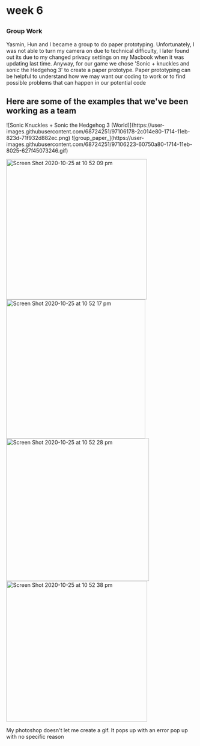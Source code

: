 
<h1> 

week 6  

</h1> 

 <h3> 

Group Work 

</h3> 

<p>Yasmin, Hun and I became a group to do paper prototyping. Unfortunately, I was not able to turn my camera on due to technical difficulty, I later found out its due to my changed privacy settings on my Macbook when it was updating last time. Anyway, for our game we chose 'Sonic + knuckles and sonic the Hedgehog 3' to create a paper prototype. Paper prototyping can be helpful to understand how we may want our coding to work or to find possible problems that can happen in our potential code </p> 

<h2>Here are some of the examples that we've been working as a team</h2> 
 
<p>![Sonic   Knuckles + Sonic the Hedgehog 3 (World)](https://user-images.githubusercontent.com/68724251/97106178-2c014e80-1714-11eb-823d-71f932d882ec.png)
![group_paper_](https://user-images.githubusercontent.com/68724251/97106223-60750a80-1714-11eb-8025-627f45073246.gif)
</p>
<p><img width="374" alt="Screen Shot 2020-10-25 at 10 52 09 pm" src="https://user-images.githubusercontent.com/68724251/97106291-d11c2700-1714-11eb-99f7-e5c707faaa6d.png">
<img width="370" alt="Screen Shot 2020-10-25 at 10 52 17 pm" src="https://user-images.githubusercontent.com/68724251/97106298-d7120800-1714-11eb-9607-7d610620bc66.png">
<img width="380" alt="Screen Shot 2020-10-25 at 10 52 28 pm" src="https://user-images.githubusercontent.com/68724251/97106303-dc6f5280-1714-11eb-8e1a-6a54ab86f008.png">
<img width="375" alt="Screen Shot 2020-10-25 at 10 52 38 pm" src="https://user-images.githubusercontent.com/68724251/97106313-e4c78d80-1714-11eb-8211-32bb98b2c33a.png"></p>
<p>My photoshop doesn't let me create a gif. It pops up with an error pop up with no specific reason</p>
